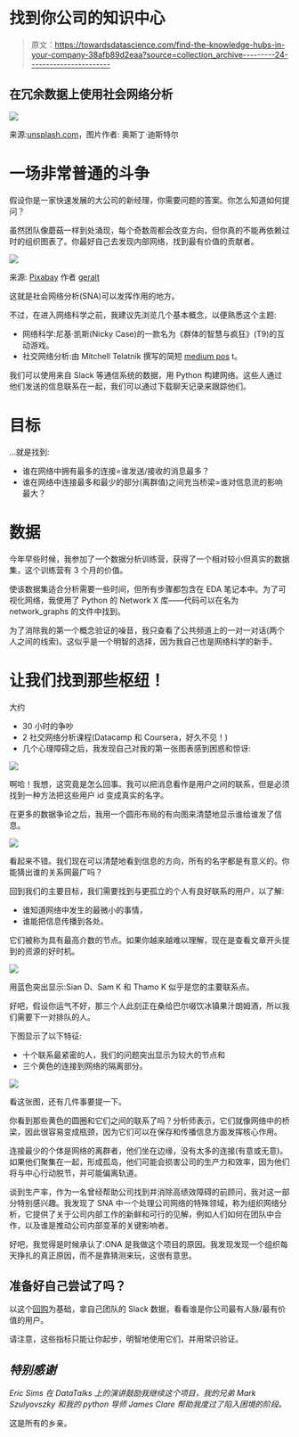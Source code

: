 # 找到你公司的知识中心

> 原文：<https://towardsdatascience.com/find-the-knowledge-hubs-in-your-company-38afb89d2eaa?source=collection_archive---------24----------------------->

## 在冗余数据上使用社会网络分析

![](img/4d61f71eb41131f5fffacbdeb2fc3d08.png)

来源:[unsplash.com](https://unsplash.com/photos/gUIJ0YszPig)，图片作者:
奥斯丁·迪斯特尔

# 一场非常普通的斗争

假设你是一家快速发展的大公司的新经理，你需要问题的答案。你怎么知道如何提问？

虽然团队像蘑菇一样到处涌现，每个奇数周都会改变方向，但你真的不能再依赖过时的组织图表了。你最好自己去发现内部网络，找到最有价值的贡献者。

![](img/c95b94b72c8d5ddf67399afd2324a6d2.png)

来源: [Pixabay](https://pixabay.com/illustrations/networks-people-users-communication-3017398/) 作者 [geralt](https://pixabay.com/users/geralt-9301/)

这就是社会网络分析(SNA)可以发挥作用的地方。

不过，在进入网络科学之前，我建议先浏览几个基本概念，以便熟悉这个主题:

*   网络科学:尼基·凯斯(Nicky Case)的一款名为《群体的智慧与疯狂》(T9)的互动游戏。
*   社交网络分析:由 Mitchell Telatnik 撰写的简短 [medium pos](/how-to-get-started-with-social-network-analysis-6d527685d374) t。

我们可以使用来自 Slack 等通信系统的数据，用 Python 构建网络。这些人通过他们发送的信息联系在一起，我们可以通过下载聊天记录来跟踪他们。

# 目标

…就是找到:

*   谁在网络中拥有最多的连接=谁发送/接收的消息最多？
*   谁在网络中连接最多和最少的部分(离群值)之间充当桥梁=谁对信息流的影响最大？

# 数据

今年早些时候，我参加了一个数据分析训练营，获得了一个相对较小但真实的数据集，这个训练营有 3 个月的价值。

使该数据集适合分析需要一些时间，但所有步骤都包含在 EDA 笔记本中。为了可视化网络，我使用了 Python 的 Network X 库——代码可以在名为 network_graphs 的文件中找到。

为了消除我的第一个概念验证的噪音，我只查看了公共频道上的一对一对话(两个人之间的线索)。这似乎是一个明智的选择，因为我自己也是网络科学的新手。

# 让我们找到那些枢纽！

大约

*   30 小时的争吵
*   2 社交网络分析课程(Datacamp 和 Coursera，好久不见！)
*   几个心理障碍之后，我发现自己对我的第一张图表感到困惑和惊讶:

![](img/61c55920e35eb3e517d68410aa09db52.png)

啊哈！我想，这究竟是怎么回事。我可以把消息看作是用户之间的联系，但是必须找到一种方法把这些用户 id 变成真实的名字。

在更多的数据争论之后，我用一个圆形布局的有向图来清楚地显示谁给谁发了信息。

![](img/def97f031063f84b31b989a1a5b94d9c.png)

看起来不错。我们现在可以清楚地看到信息的方向，所有的名字都是有意义的。你能猜出谁的关系网最广吗？

回到我们的主要目标，我们需要找到与更孤立的个人有良好联系的用户，以了解:

*   谁知道网络中发生的最微小的事情，
*   谁能把信息传播到各处。

它们被称为具有最高介数的节点。如果你越来越难以理解，现在是查看文章开头提到的资源的好时机。

![](img/fb6709be3878b34778865e81b418c395.png)

用蓝色突出显示:Sian D、Sam K 和 Thamo K 似乎是您的主要联系点。

好吧，假设你运气不好，那三个人此刻正在桑给巴尔啜饮冰镇果汁朗姆酒，所以我们需要下一对排队的人。

下图显示了以下特征:

*   十个联系最紧密的人，我们的问题突出显示为较大的节点和
*   三个黄色的连接到网络的隔离部分。

![](img/9c22bcf256c34f34a57bc4e1ad5d8412.png)

看这张图，还有几件事要提一下。

你看到那些黄色的圆圈和它们之间的联系了吗？分析师表示，它们就像网络中的桥梁，因此很容易变成瓶颈，因为它们可以在保存和传播信息方面发挥核心作用。

连接最少的个体是网络的离群者，他们坐在边缘，没有太多的连接(有意或无意)。如果他们聚集在一起，形成孤岛，他们可能会损害公司的生产力和效率，因为他们将与中心行动脱节，并可能偏离轨道。

谈到生产率，作为一名曾经帮助公司找到并消除高绩效障碍的前顾问，我对这一部分特别感兴趣。我发现了 SNA 中一个处理公司网络的特殊领域，称为组织网络分析，它提供了关于公司内部工作的新鲜和可行的见解，例如人们如何在团队中合作，以及谁是推动公司内部变革的关键影响者。

好吧，我觉得是时候承认了:ONA 是我做这个项目的原因。我发现发现一个组织每天挣扎的真正原因，而不是靠猜测来玩，这很有意思。

## 准备好自己尝试了吗？

以这个[回购](https://github.com/lillaszulyovszky/network-analysis-slack)为基础，拿自己团队的 Slack 数据，看看谁是你公司最有人脉/最有价值的用户。

请注意，这些指标只能让你起步，明智地使用它们，并用常识验证。

## *特别感谢*

*Eric Sims 在 DataTalks 上的演讲鼓励我继续这个项目，我的兄弟 Mark Szulyovszky 和我的 python 导师 James Clare 帮助我度过了陷入困境的阶段。*

这是所有的乡亲。